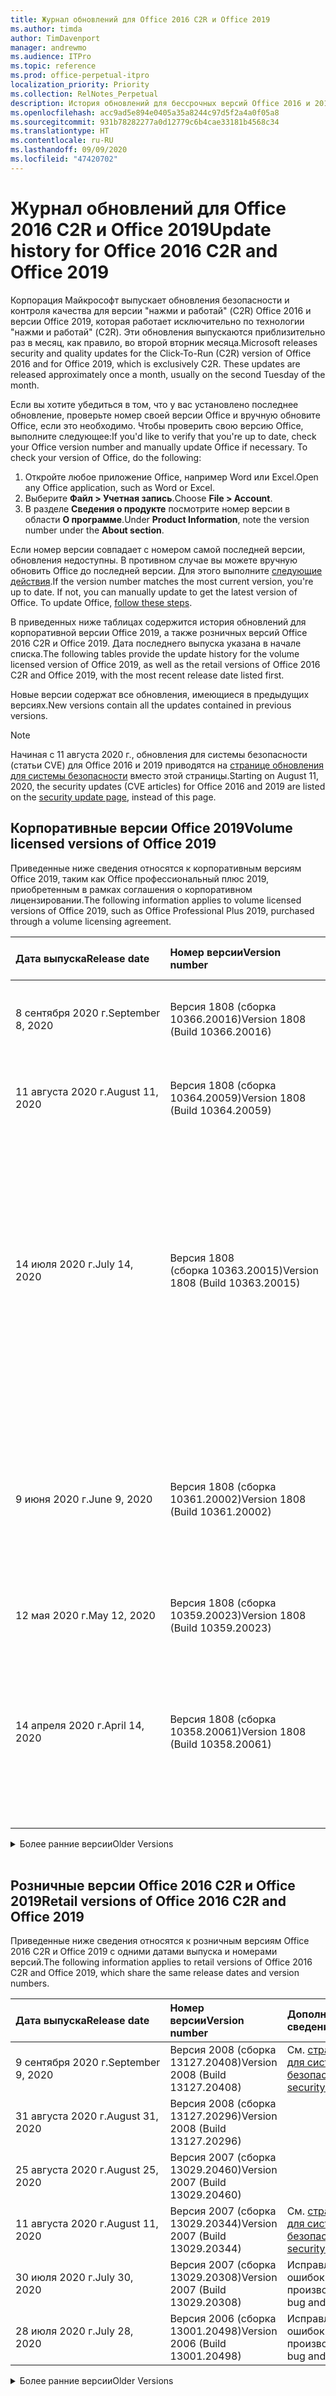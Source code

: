 ```yaml
---
title: Журнал обновлений для Office 2016 C2R и Office 2019
ms.author: timda
author: TimDavenport
manager: andrewmo
ms.audience: ITPro
ms.topic: reference
ms.prod: office-perpetual-itpro
localization_priority: Priority
ms.collection: RelNotes_Perpetual
description: История обновлений для бессрочных версий Office 2016 и 2019 с технологией "нажми и работай" (C2R) для ИТ-специалистов
ms.openlocfilehash: acc9ad5e894e0405a35a8244c97d5f2a4a0f05a8
ms.sourcegitcommit: 931b78282277a0d12779c6b4cae33181b4568c34
ms.translationtype: HT
ms.contentlocale: ru-RU
ms.lasthandoff: 09/09/2020
ms.locfileid: "47420702"
---
```

# <a name="update-history-for-office-2016-c2r-and-office-2019"></a><span data-ttu-id="b8530-103">Журнал обновлений для Office 2016 C2R и Office 2019</span><span class="sxs-lookup"><span data-stu-id="b8530-103">Update history for Office 2016 C2R and Office 2019</span></span>

<span data-ttu-id="b8530-p101">Корпорация Майкрософт выпускает обновления безопасности и контроля качества для версии "нажми и работай" (C2R) Office 2016 и версии Office 2019, которая работает исключительно по технологии "нажми и работай" (C2R). Эти обновления выпускаются приблизительно раз в месяц, как правило, во второй вторник месяца.</span><span class="sxs-lookup"><span data-stu-id="b8530-p101">Microsoft releases security and quality updates for the Click-To-Run (C2R) version of Office 2016 and for Office 2019, which is exclusively C2R. These updates are released approximately once a month, usually on the second Tuesday of the month.</span></span>

<span data-ttu-id="b8530-p102">Если вы хотите убедиться в том, что у вас установлено последнее обновление, проверьте номер своей версии Office и вручную обновите Office, если это необходимо. Чтобы проверить свою версию Office, выполните следующее:</span><span class="sxs-lookup"><span data-stu-id="b8530-p102">If you'd like to verify that you're up to date, check your Office version number and manually update Office if necessary. To check your version of Office, do the following:</span></span>

  1.    <span data-ttu-id="b8530-108">Откройте любое приложение Office, например Word или Excel.</span><span class="sxs-lookup"><span data-stu-id="b8530-108">Open any Office application, such as Word or Excel.</span></span>
  2.    <span data-ttu-id="b8530-109">Выберите **Файл > Учетная запись**.</span><span class="sxs-lookup"><span data-stu-id="b8530-109">Choose **File > Account**.</span></span>
  3.    <span data-ttu-id="b8530-110">В разделе **Сведения о продукте** посмотрите номер версии в области **О программе**.</span><span class="sxs-lookup"><span data-stu-id="b8530-110">Under **Product Information**, note the version number under the **About section**.</span></span>

<span data-ttu-id="b8530-p103">Если номер версии совпадает с номером самой последней версии, обновления недоступны. В противном случае вы можете вручную обновить Office до последней версии. Для этого выполните [следующие действия](https://support.office.com/article/2ab296f3-7f03-43a2-8e50-46de917611c5).</span><span class="sxs-lookup"><span data-stu-id="b8530-p103">If the version number matches the most current version, you're up to date. If not, you can manually update to get the latest version of Office. To update Office, [follow these steps](https://support.office.com/article/2ab296f3-7f03-43a2-8e50-46de917611c5).</span></span>


<span data-ttu-id="b8530-114">В приведенных ниже таблицах содержится история обновлений для корпоративной версии Office 2019, а также розничных версий Office 2016 C2R и Office 2019. Дата последнего выпуска указана в начале списка.</span><span class="sxs-lookup"><span data-stu-id="b8530-114">The following tables provide the update history for the volume licensed version of Office 2019, as well as the retail versions of Office 2016 C2R and Office 2019, with the most recent release date listed first.</span></span>

<span data-ttu-id="b8530-115">Новые версии содержат все обновления, имеющиеся в предыдущих версиях.</span><span class="sxs-lookup"><span data-stu-id="b8530-115">New versions contain all the updates contained in previous versions.</span></span>


 > [!NOTE]
> <span data-ttu-id="b8530-116">Начиная с 11 августа 2020 г., обновления для системы безопасности (статьи CVE) для Office 2016 и 2019 приводятся на [странице обновления для системы безопасности](https://docs.microsoft.com/officeupdates/microsoft365-apps-security-updates) вместо этой страницы.</span><span class="sxs-lookup"><span data-stu-id="b8530-116">Starting on August 11, 2020, the security updates (CVE articles) for Office 2016 and 2019 are listed on the [security update page](https://docs.microsoft.com/officeupdates/microsoft365-apps-security-updates), instead of this page.</span></span> 


## <a name="volume-licensed-versions-of-office-2019"></a><span data-ttu-id="b8530-117">Корпоративные версии Office 2019</span><span class="sxs-lookup"><span data-stu-id="b8530-117">Volume licensed versions of Office 2019</span></span>
<span data-ttu-id="b8530-118">Приведенные ниже сведения относятся к корпоративным версиям Office 2019, таким как Office профессиональный плюс 2019, приобретенным в рамках соглашения о корпоративном лицензировании.</span><span class="sxs-lookup"><span data-stu-id="b8530-118">The following information applies to volume licensed versions of Office 2019, such as Office Professional Plus 2019, purchased through a volume licensing agreement.</span></span>

[//]: # (НЕ УДАЛЯТЬ ТАБЛИЦУ КОРПОРАТИВНЫХ ВЕРСИЙ НАЧАЛО)


|<span data-ttu-id="b8530-120">**Дата выпуска**</span><span class="sxs-lookup"><span data-stu-id="b8530-120">**Release date**</span></span>|<span data-ttu-id="b8530-121">**Номер версии**</span><span class="sxs-lookup"><span data-stu-id="b8530-121">**Version number**</span></span>|<span data-ttu-id="b8530-122">**Дополнительные сведения**</span><span class="sxs-lookup"><span data-stu-id="b8530-122">**More information**</span></span>|
|:-----|:-----|:-----|
|<span data-ttu-id="b8530-123">8 сентября 2020 г.</span><span class="sxs-lookup"><span data-stu-id="b8530-123">September 8, 2020</span></span>|<span data-ttu-id="b8530-124">Версия 1808 (сборка 10366.20016)</span><span class="sxs-lookup"><span data-stu-id="b8530-124">Version 1808 (Build 10366.20016)</span></span>|<span data-ttu-id="b8530-125">См. [страницу обновления для системы безопасности](https://docs.microsoft.com/officeupdates/microsoft365-apps-security-updates)</span><span class="sxs-lookup"><span data-stu-id="b8530-125">See the [security update page](https://docs.microsoft.com/officeupdates/microsoft365-apps-security-updates)</span></span> |
|<span data-ttu-id="b8530-126">11 августа 2020 г.</span><span class="sxs-lookup"><span data-stu-id="b8530-126">August 11, 2020</span></span>|<span data-ttu-id="b8530-127">Версия 1808 (сборка 10364.20059)</span><span class="sxs-lookup"><span data-stu-id="b8530-127">Version 1808 (Build 10364.20059)</span></span>|<span data-ttu-id="b8530-128">См. [страницу обновления для системы безопасности](https://docs.microsoft.com/officeupdates/microsoft365-apps-security-updates)</span><span class="sxs-lookup"><span data-stu-id="b8530-128">See the [security update page](https://docs.microsoft.com/officeupdates/microsoft365-apps-security-updates)</span></span> |
|<span data-ttu-id="b8530-129">14 июля 2020 г.</span><span class="sxs-lookup"><span data-stu-id="b8530-129">July 14, 2020</span></span>   |<span data-ttu-id="b8530-130">Версия 1808 (сборка 10363.20015)</span><span class="sxs-lookup"><span data-stu-id="b8530-130">Version 1808 (Build 10363.20015)</span></span>  |[<span data-ttu-id="b8530-131">CVE-2020-1342</span><span class="sxs-lookup"><span data-stu-id="b8530-131">CVE-2020-1342</span></span>](https://portal.msrc.microsoft.com/ru-RU/security-guidance/advisory/CVE-2020-1342) <br/>[<span data-ttu-id="b8530-132">CVE-2020-1349</span><span class="sxs-lookup"><span data-stu-id="b8530-132">CVE-2020-1349</span></span>](https://portal.msrc.microsoft.com/ru-RU/security-guidance/advisory/CVE-2020-1349) <br/>[<span data-ttu-id="b8530-133">CVE-2020-1445</span><span class="sxs-lookup"><span data-stu-id="b8530-133">CVE-2020-1445</span></span>](https://portal.msrc.microsoft.com/ru-RU/security-guidance/advisory/CVE-2020-1445) <br/>[<span data-ttu-id="b8530-134">CVE-2020-1446</span><span class="sxs-lookup"><span data-stu-id="b8530-134">CVE-2020-1446</span></span>](https://portal.msrc.microsoft.com/ru-RU/security-guidance/advisory/CVE-2020-1446) <br/>[<span data-ttu-id="b8530-135">CVE-2020-1447</span><span class="sxs-lookup"><span data-stu-id="b8530-135">CVE-2020-1447</span></span>](https://portal.msrc.microsoft.com/ru-RU/security-guidance/advisory/CVE-2020-1447) <br/>[<span data-ttu-id="b8530-136">CVE-2020-1448</span><span class="sxs-lookup"><span data-stu-id="b8530-136">CVE-2020-1448</span></span>](https://portal.msrc.microsoft.com/ru-RU/security-guidance/advisory/CVE-2020-1448) <br/>[<span data-ttu-id="b8530-137">CVE-2020-1449</span><span class="sxs-lookup"><span data-stu-id="b8530-137">CVE-2020-1449</span></span>](https://portal.msrc.microsoft.com/ru-RU/security-guidance/advisory/CVE-2020-1449) <br/>|
|<span data-ttu-id="b8530-138">9 июня 2020 г.</span><span class="sxs-lookup"><span data-stu-id="b8530-138">June 9, 2020</span></span>   |<span data-ttu-id="b8530-139">Версия 1808 (сборка 10361.20002)</span><span class="sxs-lookup"><span data-stu-id="b8530-139">Version 1808 (Build 10361.20002)</span></span>  |[<span data-ttu-id="b8530-140">CVE-2020-1225</span><span class="sxs-lookup"><span data-stu-id="b8530-140">CVE-2020-1225</span></span>](https://portal.msrc.microsoft.com/ru-RU/security-guidance/advisory/CVE-2020-1225) <br/> [<span data-ttu-id="b8530-141">CVE-2020-1226</span><span class="sxs-lookup"><span data-stu-id="b8530-141">CVE-2020-1226</span></span>](https://portal.msrc.microsoft.com/ru-RU/security-guidance/advisory/CVE-2020-1226) <br/>[<span data-ttu-id="b8530-142">CVE-2020-1229</span><span class="sxs-lookup"><span data-stu-id="b8530-142">CVE-2020-1229</span></span>](https://portal.msrc.microsoft.com/ru-RU/security-guidance/advisory/CVE-2020-1229) <br/>[<span data-ttu-id="b8530-143">CVE-2020-1321</span><span class="sxs-lookup"><span data-stu-id="b8530-143">CVE-2020-1321</span></span>](https://portal.msrc.microsoft.com/ru-RU/security-guidance/advisory/CVE-2020-1321) <br/>[<span data-ttu-id="b8530-144">CVE-2020-1322</span><span class="sxs-lookup"><span data-stu-id="b8530-144">CVE-2020-1322</span></span>](https://portal.msrc.microsoft.com/ru-RU/security-guidance/advisory/CVE-2020-1322) <br/>|
|<span data-ttu-id="b8530-145">12 мая 2020 г.</span><span class="sxs-lookup"><span data-stu-id="b8530-145">May 12, 2020</span></span>   |<span data-ttu-id="b8530-146">Версия 1808 (сборка 10359.20023)</span><span class="sxs-lookup"><span data-stu-id="b8530-146">Version 1808 (Build 10359.20023)</span></span>  |[<span data-ttu-id="b8530-147">CVE-2020-0901</span><span class="sxs-lookup"><span data-stu-id="b8530-147">CVE-2020-0901</span></span>](https://portal.msrc.microsoft.com/ru-RU/security-guidance/advisory/CVE-2020-0901) <br/> |
|<span data-ttu-id="b8530-148">14 апреля 2020 г.</span><span class="sxs-lookup"><span data-stu-id="b8530-148">April 14, 2020</span></span>   |<span data-ttu-id="b8530-149">Версия 1808 (сборка 10358.20061)</span><span class="sxs-lookup"><span data-stu-id="b8530-149">Version 1808 (Build 10358.20061)</span></span>  |[<span data-ttu-id="b8530-150">CVE-2020-0760</span><span class="sxs-lookup"><span data-stu-id="b8530-150">CVE-2020-0760</span></span>](https://portal.msrc.microsoft.com/ru-RU/security-guidance/advisory/CVE-2020-0760) <br/> [<span data-ttu-id="b8530-151">CVE-2020-0906</span><span class="sxs-lookup"><span data-stu-id="b8530-151">CVE-2020-0906</span></span>](https://portal.msrc.microsoft.com/ru-RU/security-guidance/advisory/CVE-2020-0906) <br/> [<span data-ttu-id="b8530-152">CVE-2020-0961</span><span class="sxs-lookup"><span data-stu-id="b8530-152">CVE-2020-0961</span></span>](https://portal.msrc.microsoft.com/ru-RU/security-guidance/advisory/CVE-2020-0961) <br/> [<span data-ttu-id="b8530-153">CVE-2020-0980</span><span class="sxs-lookup"><span data-stu-id="b8530-153">CVE-2020-0980</span></span>](https://portal.msrc.microsoft.com/ru-RU/security-guidance/advisory/CVE-2020-0980) <br/>[<span data-ttu-id="b8530-154">CVE-2020-0991</span><span class="sxs-lookup"><span data-stu-id="b8530-154">CVE-2020-0991</span></span>](https://portal.msrc.microsoft.com/ru-RU/security-guidance/advisory/CVE-2020-0991) <br/> |


[//]: # (НЕ УДАЛЯТЬ ТАБЛИЦУ КОРПОРАТИВНЫХ ВЕРСИЙ КОНЕЦ)

<details>
<summary><span data-ttu-id="b8530-156">Более ранние версии</span><span class="sxs-lookup"><span data-stu-id="b8530-156">Older Versions</span></span></summary>
 

[//]: # (НЕ УДАЛЯТЬ СТАРУЮ ТАБЛИЦУ КОРПОРАТИВНЫХ ВЕРСИЙ НАЧАЛО)


|<span data-ttu-id="b8530-158">**Дата выпуска**</span><span class="sxs-lookup"><span data-stu-id="b8530-158">**Release date**</span></span>|<span data-ttu-id="b8530-159">**Номер версии**</span><span class="sxs-lookup"><span data-stu-id="b8530-159">**Version number**</span></span>|<span data-ttu-id="b8530-160">**Дополнительные сведения**</span><span class="sxs-lookup"><span data-stu-id="b8530-160">**More information**</span></span>|
|:-----|:-----|:-----|
|<span data-ttu-id="b8530-161">10 марта 2020 г.</span><span class="sxs-lookup"><span data-stu-id="b8530-161">March 10, 2020</span></span>   |<span data-ttu-id="b8530-162">Версия 1808 (сборка 10357.20081)</span><span class="sxs-lookup"><span data-stu-id="b8530-162">Version 1808 (Build 10357.20081)</span></span>  |[<span data-ttu-id="b8530-163">CVE-2020-0850</span><span class="sxs-lookup"><span data-stu-id="b8530-163">CVE-2020-0850</span></span>](https://portal.msrc.microsoft.com/ru-RU/security-guidance/advisory/CVE-2020-0850) <br/> [<span data-ttu-id="b8530-164">CVE-2020-0852</span><span class="sxs-lookup"><span data-stu-id="b8530-164">CVE-2020-0852</span></span>](https://portal.msrc.microsoft.com/ru-RU/security-guidance/advisory/CVE-2020-0852) <br/> [<span data-ttu-id="b8530-165">CVE-2020-0892</span><span class="sxs-lookup"><span data-stu-id="b8530-165">CVE-2020-0892</span></span>](https://portal.msrc.microsoft.com/ru-RU/security-guidance/advisory/CVE-2020-0892) <br/>  |
|<span data-ttu-id="b8530-166">11 февраля 2020 г.</span><span class="sxs-lookup"><span data-stu-id="b8530-166">February 11, 2020</span></span>   |<span data-ttu-id="b8530-167">Версия 1808 (сборка 10356.20006)</span><span class="sxs-lookup"><span data-stu-id="b8530-167">Version 1808 (Build 10356.20006)</span></span>  |[<span data-ttu-id="b8530-168">CVE-2020-0696</span><span class="sxs-lookup"><span data-stu-id="b8530-168">CVE-2020-0696</span></span>](https://portal.msrc.microsoft.com/ru-RU/security-guidance/advisory/CVE-2020-0696) <br/> [<span data-ttu-id="b8530-169">CVE-2020-0759</span><span class="sxs-lookup"><span data-stu-id="b8530-169">CVE-2020-0759</span></span>](https://portal.msrc.microsoft.com/ru-RU/security-guidance/advisory/CVE-2020-0759) <br/>  |


[//]: # (НЕ УДАЛЯТЬ СТАРУЮ ТАБЛИЦУ КОРПОРАТИВНЫХ ВЕРСИЙ КОНЕЦ)

</details>


<br/>

## <a name="retail-versions-of-office-2016-c2r-and-office-2019"></a><span data-ttu-id="b8530-171">Розничные версии Office 2016 C2R и Office 2019</span><span class="sxs-lookup"><span data-stu-id="b8530-171">Retail versions of Office 2016 C2R and Office 2019</span></span>
<span data-ttu-id="b8530-172">Приведенные ниже сведения относятся к розничным версиям Office 2016 C2R и Office 2019 c одними датами выпуска и номерами версий.</span><span class="sxs-lookup"><span data-stu-id="b8530-172">The following information applies to retail versions of Office 2016 C2R and Office 2019, which share the same release dates and version numbers.</span></span>

[//]: # (НЕ УДАЛЯТЬ ТАБЛИЦУ РОЗНИЧНЫХ ВЕРСИЙ НАЧАЛО)


|<span data-ttu-id="b8530-174">**Дата выпуска**</span><span class="sxs-lookup"><span data-stu-id="b8530-174">**Release date**</span></span>|<span data-ttu-id="b8530-175">**Номер версии**</span><span class="sxs-lookup"><span data-stu-id="b8530-175">**Version number**</span></span>|<span data-ttu-id="b8530-176">**Дополнительные сведения**</span><span class="sxs-lookup"><span data-stu-id="b8530-176">**More information**</span></span>|
|:-----|:-----|:-----|
|<span data-ttu-id="b8530-177">9 сентября 2020 г.</span><span class="sxs-lookup"><span data-stu-id="b8530-177">September 9, 2020</span></span>|<span data-ttu-id="b8530-178">Версия 2008 (сборка 13127.20408)</span><span class="sxs-lookup"><span data-stu-id="b8530-178">Version 2008 (Build 13127.20408)</span></span>|<span data-ttu-id="b8530-179">См. [страницу обновления для системы безопасности](https://docs.microsoft.com/officeupdates/microsoft365-apps-security-updates)</span><span class="sxs-lookup"><span data-stu-id="b8530-179">See the [security update page](https://docs.microsoft.com/officeupdates/microsoft365-apps-security-updates)</span></span> |
|<span data-ttu-id="b8530-180">31 августа 2020 г.</span><span class="sxs-lookup"><span data-stu-id="b8530-180">August 31, 2020</span></span>|<span data-ttu-id="b8530-181">Версия 2008 (сборка 13127.20296)</span><span class="sxs-lookup"><span data-stu-id="b8530-181">Version 2008 (Build 13127.20296)</span></span>| |
|<span data-ttu-id="b8530-182">25 августа 2020 г.</span><span class="sxs-lookup"><span data-stu-id="b8530-182">August 25, 2020</span></span>|<span data-ttu-id="b8530-183">Версия 2007 (сборка 13029.20460)</span><span class="sxs-lookup"><span data-stu-id="b8530-183">Version 2007 (Build 13029.20460)</span></span>| |
|<span data-ttu-id="b8530-184">11 августа 2020 г.</span><span class="sxs-lookup"><span data-stu-id="b8530-184">August 11, 2020</span></span>|<span data-ttu-id="b8530-185">Версия 2007 (сборка 13029.20344)</span><span class="sxs-lookup"><span data-stu-id="b8530-185">Version 2007 (Build 13029.20344)</span></span>|<span data-ttu-id="b8530-186">См. [страницу обновления для системы безопасности](https://docs.microsoft.com/officeupdates/microsoft365-apps-security-updates)</span><span class="sxs-lookup"><span data-stu-id="b8530-186">See the [security update page](https://docs.microsoft.com/officeupdates/microsoft365-apps-security-updates)</span></span> |
|<span data-ttu-id="b8530-187">30 июля 2020 г.</span><span class="sxs-lookup"><span data-stu-id="b8530-187">July 30, 2020</span></span>|<span data-ttu-id="b8530-188">Версия 2007 (сборка 13029.20308)</span><span class="sxs-lookup"><span data-stu-id="b8530-188">Version 2007 (Build 13029.20308)</span></span>  |<span data-ttu-id="b8530-189">Исправления различных ошибок и улучшения производительности.</span><span class="sxs-lookup"><span data-stu-id="b8530-189">Various bug and performance fixes.</span></span>  <br/>  |
|<span data-ttu-id="b8530-190">28 июля 2020 г.</span><span class="sxs-lookup"><span data-stu-id="b8530-190">July 28, 2020</span></span>|<span data-ttu-id="b8530-191">Версия 2006 (сборка 13001.20498)</span><span class="sxs-lookup"><span data-stu-id="b8530-191">Version 2006 (Build 13001.20498)</span></span>  |<span data-ttu-id="b8530-192">Исправления различных ошибок и улучшения производительности.</span><span class="sxs-lookup"><span data-stu-id="b8530-192">Various bug and performance fixes.</span></span>  <br/>  |


[//]: # (НЕ УДАЛЯТЬ ТАБЛИЦУ РОЗНИЧНЫХ ВЕРСИЙ КОНЕЦ)

<details>
<summary><span data-ttu-id="b8530-194">Более ранние версии</span><span class="sxs-lookup"><span data-stu-id="b8530-194">Older Versions</span></span></summary>
 

[//]: # (НЕ УДАЛЯТЬ СТАРУЮ ТАБЛИЦУ РОЗНИЧНЫХ ВЕРСИЙ НАЧАЛО)


|<span data-ttu-id="b8530-196">**Дата выпуска**</span><span class="sxs-lookup"><span data-stu-id="b8530-196">**Release date**</span></span>|<span data-ttu-id="b8530-197">**Номер версии**</span><span class="sxs-lookup"><span data-stu-id="b8530-197">**Version number**</span></span>|<span data-ttu-id="b8530-198">**Дополнительные сведения**</span><span class="sxs-lookup"><span data-stu-id="b8530-198">**More information**</span></span>|
|:-----|:-----|:-----|
|<span data-ttu-id="b8530-199">14 июля 2020 г.</span><span class="sxs-lookup"><span data-stu-id="b8530-199">July 14, 2020</span></span>|<span data-ttu-id="b8530-200">Версия 2006 (сборка 13001.20384)</span><span class="sxs-lookup"><span data-stu-id="b8530-200">Version 2006 (Build 13001.20384)</span></span>  |[<span data-ttu-id="b8530-201">CVE-2020-1342</span><span class="sxs-lookup"><span data-stu-id="b8530-201">CVE-2020-1342</span></span>](https://portal.msrc.microsoft.com/ru-RU/security-guidance/advisory/CVE-2020-1342) <br/>[<span data-ttu-id="b8530-202">CVE-2020-1349</span><span class="sxs-lookup"><span data-stu-id="b8530-202">CVE-2020-1349</span></span>](https://portal.msrc.microsoft.com/ru-RU/security-guidance/advisory/CVE-2020-1349) <br/>[<span data-ttu-id="b8530-203">CVE-2020-1445</span><span class="sxs-lookup"><span data-stu-id="b8530-203">CVE-2020-1445</span></span>](https://portal.msrc.microsoft.com/ru-RU/security-guidance/advisory/CVE-2020-1445) <br/>[<span data-ttu-id="b8530-204">CVE-2020-1446</span><span class="sxs-lookup"><span data-stu-id="b8530-204">CVE-2020-1446</span></span>](https://portal.msrc.microsoft.com/ru-RU/security-guidance/advisory/CVE-2020-1446) <br/>[<span data-ttu-id="b8530-205">CVE-2020-1447</span><span class="sxs-lookup"><span data-stu-id="b8530-205">CVE-2020-1447</span></span>](https://portal.msrc.microsoft.com/ru-RU/security-guidance/advisory/CVE-2020-1447) <br/>[<span data-ttu-id="b8530-206">CVE-2020-1449</span><span class="sxs-lookup"><span data-stu-id="b8530-206">CVE-2020-1449</span></span>](https://portal.msrc.microsoft.com/ru-RU/security-guidance/advisory/CVE-2020-1449) <br/>[<span data-ttu-id="b8530-207">CVE-2020-1458</span><span class="sxs-lookup"><span data-stu-id="b8530-207">CVE-2020-1458</span></span>](https://portal.msrc.microsoft.com/ru-RU/security-guidance/advisory/CVE-2020-1458) <br/>|
|<span data-ttu-id="b8530-208">30 июня 2020 г.</span><span class="sxs-lookup"><span data-stu-id="b8530-208">June 30, 2020</span></span>|<span data-ttu-id="b8530-209">Версия 2006 (сборка 13001.20266)</span><span class="sxs-lookup"><span data-stu-id="b8530-209">Version 2006 (Build 13001.20266)</span></span>  |<span data-ttu-id="b8530-210">Исправления различных ошибок и улучшения производительности.</span><span class="sxs-lookup"><span data-stu-id="b8530-210">Various bug and performance fixes.</span></span>  <br/>  |
|<span data-ttu-id="b8530-211">24 июня 2020 г.</span><span class="sxs-lookup"><span data-stu-id="b8530-211">June 24, 2020</span></span>|<span data-ttu-id="b8530-212">Версия 2005 (сборка 12827.20470)</span><span class="sxs-lookup"><span data-stu-id="b8530-212">Version 2005 (Build 12827.20470)</span></span>  |<span data-ttu-id="b8530-213">Исправления различных ошибок и улучшения производительности.</span><span class="sxs-lookup"><span data-stu-id="b8530-213">Various bug and performance fixes.</span></span>  <br/>  |
|<span data-ttu-id="b8530-214">9 июня 2020 г.</span><span class="sxs-lookup"><span data-stu-id="b8530-214">June 9, 2020</span></span>|<span data-ttu-id="b8530-215">Версия 2005 (сборка 12827.20336)</span><span class="sxs-lookup"><span data-stu-id="b8530-215">Version 2005 (Build 12827.20336)</span></span>  |[<span data-ttu-id="b8530-216">CVE-2020-1225</span><span class="sxs-lookup"><span data-stu-id="b8530-216">CVE-2020-1225</span></span>](https://portal.msrc.microsoft.com/ru-RU/security-guidance/advisory/CVE-2020-1225)  <br/> [<span data-ttu-id="b8530-217">CVE-2020-1226</span><span class="sxs-lookup"><span data-stu-id="b8530-217">CVE-2020-1226</span></span>](https://portal.msrc.microsoft.com/ru-RU/security-guidance/advisory/CVE-2020-1226)  <br/> [<span data-ttu-id="b8530-218">CVE-2020-1229</span><span class="sxs-lookup"><span data-stu-id="b8530-218">CVE-2020-1229</span></span>](https://portal.msrc.microsoft.com/ru-RU/security-guidance/advisory/CVE-2020-1229)  <br/> [<span data-ttu-id="b8530-219">CVE-2020-1321</span><span class="sxs-lookup"><span data-stu-id="b8530-219">CVE-2020-1321</span></span>](https://portal.msrc.microsoft.com/ru-RU/security-guidance/advisory/CVE-2020-1321)  <br/> [<span data-ttu-id="b8530-220">CVE-2020-1322</span><span class="sxs-lookup"><span data-stu-id="b8530-220">CVE-2020-1322</span></span>](https://portal.msrc.microsoft.com/ru-RU/security-guidance/advisory/CVE-2020-1322)  <br/>|
|<span data-ttu-id="b8530-221">2 июня 2020 г.</span><span class="sxs-lookup"><span data-stu-id="b8530-221">June 2, 2020</span></span>|<span data-ttu-id="b8530-222">Версия 2005 (сборка 12827.20268)</span><span class="sxs-lookup"><span data-stu-id="b8530-222">Version 2005 (Build 12827.20268)</span></span>  |<span data-ttu-id="b8530-223">Исправления различных ошибок и улучшения производительности.</span><span class="sxs-lookup"><span data-stu-id="b8530-223">Various bug and performance fixes.</span></span>  <br/>  |
|<span data-ttu-id="b8530-224">21 мая 2020 г.</span><span class="sxs-lookup"><span data-stu-id="b8530-224">May 21, 2020</span></span>|<span data-ttu-id="b8530-225">Версия 2004 (сборка 12730.20352)</span><span class="sxs-lookup"><span data-stu-id="b8530-225">Version 2004 (Build 12730.20352)</span></span>  |<span data-ttu-id="b8530-226">Исправления различных ошибок и улучшения производительности.</span><span class="sxs-lookup"><span data-stu-id="b8530-226">Various bug and performance fixes.</span></span>  <br/>  |
|<span data-ttu-id="b8530-227">12 мая 2020 г.</span><span class="sxs-lookup"><span data-stu-id="b8530-227">May 12, 2020</span></span>|<span data-ttu-id="b8530-228">Версия 2004 (сборка 12730.20270)</span><span class="sxs-lookup"><span data-stu-id="b8530-228">Version 2004 (Build 12730.20270)</span></span>  |[<span data-ttu-id="b8530-229">CVE-2020-0901</span><span class="sxs-lookup"><span data-stu-id="b8530-229">CVE-2020-0901</span></span>](https://portal.msrc.microsoft.com/ru-RU/security-guidance/advisory/CVE-2020-0901)  <br/>  |
|<span data-ttu-id="b8530-230">4 мая 2020 г.</span><span class="sxs-lookup"><span data-stu-id="b8530-230">May 4, 2020</span></span>|<span data-ttu-id="b8530-231">Версия 2004 (сборка 12730.20250)</span><span class="sxs-lookup"><span data-stu-id="b8530-231">Version 2004 (Build 12730.20250)</span></span>  |[<span data-ttu-id="b8530-232">Ссылка</span><span class="sxs-lookup"><span data-stu-id="b8530-232">Link</span></span>](https://support.microsoft.com/office/excel-word-powerpoint-file-becomes-corrupt-when-opening-a-file-that-contains-a-vba-project-or-after-enabling-a-macro-in-an-open-file-ad6ee6ca-db23-4614-a403-282821eb99f6?ui=en-us&rs=en-us&ad=us)<br/>  |
|<span data-ttu-id="b8530-233">29 апреля 2020 г.</span><span class="sxs-lookup"><span data-stu-id="b8530-233">April 29, 2020</span></span>|<span data-ttu-id="b8530-234">Версия 2004 (сборка 12730.20236)</span><span class="sxs-lookup"><span data-stu-id="b8530-234">Version 2004 (Build 12730.20236)</span></span>  |<span data-ttu-id="b8530-235">Исправления различных ошибок и улучшения производительности.</span><span class="sxs-lookup"><span data-stu-id="b8530-235">Various bug and performance fixes.</span></span> <br/>  |
|<span data-ttu-id="b8530-236">15 апреля 2020 г.</span><span class="sxs-lookup"><span data-stu-id="b8530-236">April 15, 2020</span></span>|<span data-ttu-id="b8530-237">Версия 2003 (сборка 12624.20466)</span><span class="sxs-lookup"><span data-stu-id="b8530-237">Version 2003 (Build 12624.20466)</span></span>  |<span data-ttu-id="b8530-238">Исправления различных ошибок и улучшения производительности.</span><span class="sxs-lookup"><span data-stu-id="b8530-238">Various bug and performance fixes.</span></span> <br/>  |
|<span data-ttu-id="b8530-239">14 апреля 2020 г.</span><span class="sxs-lookup"><span data-stu-id="b8530-239">April 14, 2020</span></span>|<span data-ttu-id="b8530-240">Версия 2003 (сборка 12624.20442)</span><span class="sxs-lookup"><span data-stu-id="b8530-240">Version 2003 (Build 12624.20442)</span></span>  |[<span data-ttu-id="b8530-241">CVE-2020-0760</span><span class="sxs-lookup"><span data-stu-id="b8530-241">CVE-2020-0760</span></span>](https://portal.msrc.microsoft.com/ru-RU/security-guidance/advisory/CVE-2020-0760) <br/> [<span data-ttu-id="b8530-242">CVE-2020-0906</span><span class="sxs-lookup"><span data-stu-id="b8530-242">CVE-2020-0906</span></span>](https://portal.msrc.microsoft.com/ru-RU/security-guidance/advisory/CVE-2020-0906) <br/> [<span data-ttu-id="b8530-243">CVE-2020-0961</span><span class="sxs-lookup"><span data-stu-id="b8530-243">CVE-2020-0961</span></span>](https://portal.msrc.microsoft.com/ru-RU/security-guidance/advisory/CVE-2020-0961) <br/> [<span data-ttu-id="b8530-244">CVE-2020-0979</span><span class="sxs-lookup"><span data-stu-id="b8530-244">CVE-2020-0979</span></span>](https://portal.msrc.microsoft.com/ru-RU/security-guidance/advisory/CVE-2020-0979) <br/> [<span data-ttu-id="b8530-245">CVE-2020-0980</span><span class="sxs-lookup"><span data-stu-id="b8530-245">CVE-2020-0980</span></span>](https://portal.msrc.microsoft.com/ru-RU/security-guidance/advisory/CVE-2020-0980) <br/>[<span data-ttu-id="b8530-246">CVE-2020-0991</span><span class="sxs-lookup"><span data-stu-id="b8530-246">CVE-2020-0991</span></span>](https://portal.msrc.microsoft.com/ru-RU/security-guidance/advisory/CVE-2020-0991) <br/> |
|<span data-ttu-id="b8530-247">31 марта 2020 г.</span><span class="sxs-lookup"><span data-stu-id="b8530-247">March 31, 2020</span></span>|<span data-ttu-id="b8530-248">Версия 2003 (сборка 12624.20382)</span><span class="sxs-lookup"><span data-stu-id="b8530-248">Version 2003 (Build 12624.20382)</span></span>  |<span data-ttu-id="b8530-249">Исправления различных ошибок и улучшения производительности.</span><span class="sxs-lookup"><span data-stu-id="b8530-249">Various bug and performance fixes.</span></span> <br/>  |
|<span data-ttu-id="b8530-250">25 марта 2020 г.</span><span class="sxs-lookup"><span data-stu-id="b8530-250">March 25, 2020</span></span>|<span data-ttu-id="b8530-251">Версия 2003 (сборка 12624.20320)</span><span class="sxs-lookup"><span data-stu-id="b8530-251">Version 2003 (Build 12624.20320)</span></span>  |<span data-ttu-id="b8530-252">Исправления различных ошибок и улучшения производительности.</span><span class="sxs-lookup"><span data-stu-id="b8530-252">Various bug and performance fixes.</span></span> <br/>  |
|<span data-ttu-id="b8530-253">10 марта 2020 г.</span><span class="sxs-lookup"><span data-stu-id="b8530-253">March 10, 2020</span></span>|<span data-ttu-id="b8530-254">Версия 2002 (сборка 12527.20278)</span><span class="sxs-lookup"><span data-stu-id="b8530-254">Version 2002 (Build 12527.20278)</span></span>  |[<span data-ttu-id="b8530-255">CVE-2020-0850</span><span class="sxs-lookup"><span data-stu-id="b8530-255">CVE-2020-0850</span></span>](https://portal.msrc.microsoft.com/ru-RU/security-guidance/advisory/CVE-2020-0850) <br/> [<span data-ttu-id="b8530-256">CVE-2020-0851</span><span class="sxs-lookup"><span data-stu-id="b8530-256">CVE-2020-0851</span></span>](https://portal.msrc.microsoft.com/ru-RU/security-guidance/advisory/CVE-2020-0851) <br/> [<span data-ttu-id="b8530-257">CVE-2020-0855</span><span class="sxs-lookup"><span data-stu-id="b8530-257">CVE-2020-0855</span></span>](https://portal.msrc.microsoft.com/ru-RU/security-guidance/advisory/CVE-2020-0855) <br/> [<span data-ttu-id="b8530-258">CVE-2020-0892</span><span class="sxs-lookup"><span data-stu-id="b8530-258">CVE-2020-0892</span></span>](https://portal.msrc.microsoft.com/ru-RU/security-guidance/advisory/CVE-2020-0892) <br/>  |
|<span data-ttu-id="b8530-259">1 марта 2020 г.</span><span class="sxs-lookup"><span data-stu-id="b8530-259">March 1, 2020</span></span>   |<span data-ttu-id="b8530-260">Версия 2002 (сборка 12527.20242)</span><span class="sxs-lookup"><span data-stu-id="b8530-260">Version 2002 (Build 12527.20242)</span></span>  |<span data-ttu-id="b8530-261">Исправлена проблема, из-за которой сторонние приложения не могли отправлять электронную почту из Outlook.</span><span class="sxs-lookup"><span data-stu-id="b8530-261">Addresses an issue that caused third party applications to be unable to send email from Outlook.</span></span> <br/>  |


[//]: # (НЕ УДАЛЯТЬ СТАРУЮ ТАБЛИЦУ РОЗНИЧНЫХ ВЕРСИЙ КОНЕЦ)


</details>






